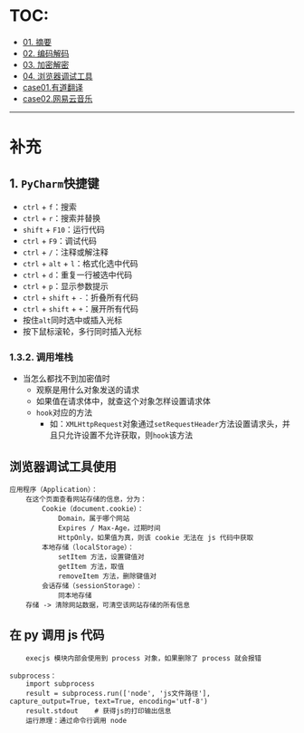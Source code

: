 # TOC:

- [01. 摘要](./01.摘要)
- [02. 编码解码](./02.编码解码)
- [03. 加密解密](./03.加密解密)
- [04. 浏览器调试工具](./04.浏览器调试工具)
- [case01.有道翻译](./case01.有道翻译)
- [case02.网易云音乐](./case02.网易云音乐)

- - -

# 补充

## 1. `PyCharm`快捷键

- `ctrl` + `f`：搜索
- `ctrl` + `r`：搜索并替换
- `shift` + `F10`：运行代码
- `ctrl` + `F9`：调试代码
- `ctrl` + `/`：注释或解注释
- `ctrl` + `alt` + `l`：格式化选中代码
- `ctrl` + `d`：重复一行被选中代码
- `ctrl` + `p`：显示参数提示
- `ctrl` + `shift` + `-`：折叠所有代码
- `ctrl` + `shift` + `+`：展开所有代码
- 按住`alt`同时选中或插入光标
- 按下鼠标滚轮，多行同时插入光标

### 1.3.2. 调用堆栈
- 当怎么都找不到加密值时
  - 观察是用什么对象发送的请求
  - 如果值在请求体中，就查这个对象怎样设置请求体
  - `hook`对应的方法
    - 如：`XMLHttpRequest`对象通过`setRequestHeader`方法设置请求头，并且只允许设置不允许获取，则`hook`该方法

## 浏览器调试工具使用

    应用程序（Application）：
        在这个页面查看网站存储的信息，分为：
            Cookie（document.cookie）：
                Domain，属于哪个网站
                Expires / Max-Age，过期时间
                HttpOnly，如果值为真，则该 cookie 无法在 js 代码中获取
            本地存储（localStorage）：
                setItem 方法，设置键值对
                getItem 方法，取值
                removeItem 方法，删除键值对
            会话存储（sessionStorage）：
                同本地存储
        存储 -> 清除网站数据，可清空该网站存储的所有信息

## 在 py 调用 js 代码
        execjs 模块内部会使用到 process 对象，如果删除了 process 就会报错

    subprocess：
        import subprocess
        result = subprocess.run(['node', 'js文件路径'], capture_output=True, text=True, encoding='utf-8')
        result.stdout    # 获得js的打印输出信息
        运行原理：通过命令行调用 node

